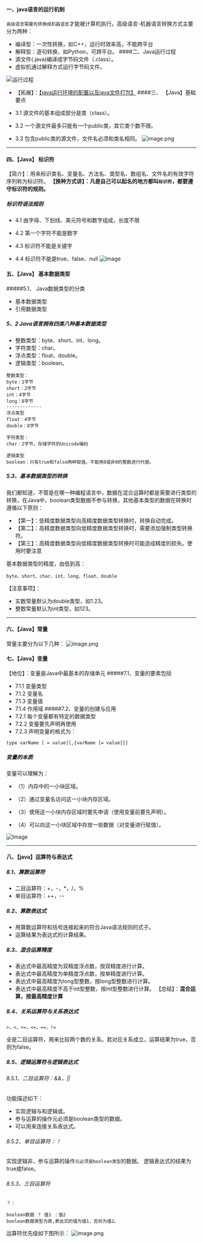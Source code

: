 #### 一、java语言的运行机制
`高级语言需要先转换成机器语言`才能被计算机执行。高级语言-机器语言转换方式主要分为两种：

- 编译型：一次性转换，如C++，运行时效率高，不能跨平台
- 解释型：逐句转换，如Python，可跨平台。
####二、Java运行过程
- 源文件(.java)编译成字节码文件（.class）。
- 虚拟机通过解释方式运行字节码文件。

![运行过程](https://upload-images.jianshu.io/upload_images/17476267-fe84422ad58f9e15.png?imageMogr2/auto-orient/strip%7CimageView2/2/w/1240)
- 【拓展】：[【java运行环境的配置以及java文件打包】](https://www.jianshu.com/p/72d6a3a2b62c)
####三、 【Java】基础要点

- 3.1  源文件的基本组成部分是类（class）。
- 3.2  一个源文件最多只能有一个public类，其它类个数不限。
- 3.3  包含public类的源文件，文件名必须和类名相同。
![image.png](https://upload-images.jianshu.io/upload_images/17476267-3e7b40196e286dde.png?imageMogr2/auto-orient/strip%7CimageView2/2/w/1240)
---
#### 四、【Java】 标识符
【简介】：用来标识类名、变量名、方法名、类型名、数组名、文件名的有效字符序列称为标识符。
**【换种方式讲】：凡是自己可以起名的地方都叫`标识符`，都要遵守标识符的规则。**
##### 标识符语法规则

- 4.1  由字母、下划线、美元符号和数字组成，长度不限

- 4.2  第一个字符不能是数字
- 4.3  标识符不能是关键字
- 4.4  标识符不能是true、false、null
![image](https://upload-images.jianshu.io/upload_images/17476267-8b41dde464f0cab9.png?imageMogr2/auto-orient/strip%7CimageView2/2/w/1240)

####  五、【Java】 基本数据类型

#####5.1、 Java数据类型的分类
- 基本数据类型
- 引用数据类型

##### 5、2  Java语言拥有**四类八种**基本数据类型
- 整数类型：byte、short、int、long。
- 字符类型：char。
- 浮点类型：float、double。
- 逻辑类型：boolean。
```
整数类型：
byte：1字节
short：2字节
int：4字节
long：8字节
-------------
浮点类型
float：4字节
double：8字节

字符类型：
char：2字节，存储字符的Unicode编码

逻辑类型
boolean：只有true和false两种取值。不能用0或非0的整数进行代替。
```
##### 5.3、基本数据类型的转换
我们都知道，不管是在哪一种编程语言中，数据在混合运算时都是需要进行类型的转换，在Java中，boolean类型数据不参与转换，其他基本类型的数据在转换时遵循以下原则：

- 【第一】：低精度数据类型向高精度数据类型转换时，转换自动完成。
- 【第二】：高精度数据类型向低精度数据类型转换时，需要添加强制类型转换符。
- 【第三】：高精度数据类型向低精度数据类型转换时可能造成精度的损失。使用时要注意

基本数据类型的精度，由低到高：
```
byte、short、char、int、long、float、double
```

【注意事项】：
- 实数常量默认为double类型，如1.23。
- 整数常量默认为int类型，如123。

---


####  六、【Java】常量
常量主要分为以下几种：
![image.png](https://upload-images.jianshu.io/upload_images/17476267-f17e29e2afff4717.png?imageMogr2/auto-orient/strip%7CimageView2/2/w/1240)

####  七、【Java】变量
【地位】：变量是Java中最基本的存储单元
#####7.1、变量的要素包括
- 7.1.1 变量类型
- 7.1.2 变量名
- 7.1.3 变量值
- 7.1.4 作用域
#####7.2、变量的创建与应用
- 7.2.1  每个变量都有特定的数据类型
- 7.2.2 变量要先声明再使用
- 7.2.3  声明变量的格式为：
```
type varName [ = value][,{varName [= value]}]
```
##### 变量的本质
变量可以理解为：
- （1）内存中的一小块区域。

- （2）通过变量名访问这一小块内存区域。
- （3）使用这一小块内存区域时要先申请（使用变量前要先声明）。
- （4）可以向这一小块区域中存放一些数据（对变量进行赋值）。


![Image](https://upload-images.jianshu.io/upload_images/17476267-84a5308e5b9b9483.png?imageMogr2/auto-orient/strip%7CimageView2/2/w/1240)

---

#### 八、【java】运算符与表达式
##### 8.1、算数运算符
- 二目运算符：+，-，*，/，%
- 单目运算符：++，--
##### 8.2、算数表达式
- 用算数运算符和括号连接起来的符合Java语法规则的式子。
- 运算结果为表达式的计算结果。
##### 8.3、混合运算精度
- 表达式中最高精度为双精度浮点数，按双精度进行计算。
- 表达式中最高精度为单精度浮点数，按单精度进行计算。
- 表达式中最高精度为long型整数，按long型整数进行计算。
- 表达式中最高精度不高于int型整数，按int型整数进行计算。
【总结】：**混合运算，按最高精度计算**

##### 8.4、关系运算符与关系表达式
```
>，<，>=，<=，==，!=
```
全是二目运算符，用来比较两个数的关系。若对应关系成立，运算结果为true，否则为false。
##### 8.5、逻辑运算符与逻辑表达式

###### 8.5.1、二目运算符：&&，||
功能描述如下：
- 实现逻辑与和逻辑或。
- 参与运算的操作元必须是boolean类型的数据。
- 可以用来连接关系表达式。
###### 8.5.2、单目运算符：！
实现逻辑非，参与运算的操作`元必须是boolean类型`的数据。
逻辑表达式的结果为true或false。
###### 8.5.3、三目运算符
```
？：

boolean数据 ？ 值1 ：值2
boolean数据类型为真,表达式的值为值1，否则为值2。
````



运算符优先级如下图所示：
![image.png](https://upload-images.jianshu.io/upload_images/17476267-5939cbf8117214f0.png?imageMogr2/auto-orient/strip%7CimageView2/2/w/1240)


